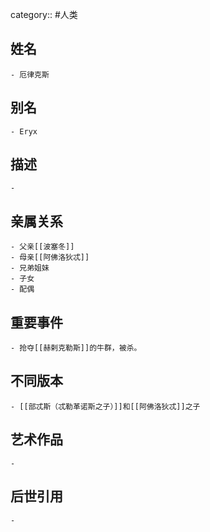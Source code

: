 category:: #人类
## 姓名
	- 厄律克斯
## 别名
	- Eryx
## 描述
	-
## 亲属关系
	- 父亲[[波塞冬]]
	- 母亲[[阿佛洛狄忒]]
	- 兄弟姐妹
	- 子女
	- 配偶
## 重要事件
	- 抢夺[[赫剌克勒斯]]的牛群，被杀。
## 不同版本
	- [[部忒斯（忒勒革诺斯之子）]]和[[阿佛洛狄忒]]之子
## 艺术作品
	-
## 后世引用
	-

